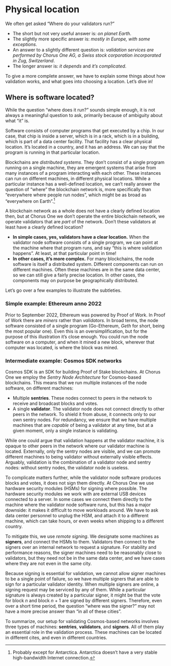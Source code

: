 # Physical location

We often get asked “Where do your validators run?”

 * The short but not very useful answer is: _on planet Earth_.
 * The slightly more specific answer is: _mostly in Europe, with some exceptions_.
 * An answer to a slightly different question is:
   _validation services are performed by Chorus One AG,
   a Swiss stock corporation incorporated in Zug, Switzerland_.
 * The longer answer is: _it depends_ and _it’s complicated_.

To give a more complete answer,
we have to explain some things about how validation works,
and what goes into choosing a location.
Let’s dive in!

## Where is software located?

While the question “where does it run?” sounds simple enough,
it is not always a meaningful question to ask,
primarily because of ambiguity about what “it” is.

Software consists of computer programs that get executed by a chip.
In our case,
that chip is inside a server,
which is in a rack,
which is in a building,
which is part of a data center facility.
That facility has a clear physical location.
It’s located in a country, and it has an address.
We can say that the program is running in that particular location.

Blockchains are _distributed systems_.
They don’t consist of a single program running on a single machine,
they are emergent systems that arise
from many instances of a program interacting with each other.
These instances can run on different machines,
in different physical locations.
While a particular instance has a well-defined location,
we can’t really answer the question of “where” the blockchain network is,
more specifically than “everywhere where people run nodes”,
which might be as broad as “everywhere on Earth”.[^1]

A blockchain network as a whole does not have a clearly defined location then,
but at Chorus One we don’t operate the entire blockchain network,
we operate validators that are _part_ of the network.
Don’t these validators at least have a clearly defined location?

 * **In simple cases, yes, validators have a clear location.**
   When the validator node software consists of a single program,
   we can point at the machine where that program runs,
   and say “this is where validation happens”.
   At least, at that particular point in time!
 * **In other cases, it’s more complex.**
   For many blockchains, the node software is itself a distributed system.
   Different components can run on different machines.
   Often these machines are in the same data center,
   so we can still give a fairly precise location.
   In other cases, the components may on purpose be geographically distributed.

Let’s go over a few examples to illustrate the subtleties.

### Simple example: Ethereum anno 2022

Prior to September 2022,
Ethereum was powered by Proof of Work.
In Proof of Work there are _miners_ rather than _validators_.
In broad terms,
the node software consisted of a single program
(Go-Ethereum, _Geth_ for short, being the most popular one).
Even this is an oversimplification,
but for the purpose of this illustration it’s close enough.
You could run the node software on a computer,
and when it mined a new block,
wherever that computer was located,
is where the block was mined.

### Intermediate example: Cosmos SDK networks

Cosmos SDK is an SDK for building Proof of Stake blockchains.
At Chorus One we employ the _Sentry Node Architecture_ for Cosmos-based blockchains.
This means that we run multiple instances of the node software,
on different machines:

 * Multiple **sentries**.
   These nodes connect to peers in the network
   to receive and broadcast blocks and votes.
 * A single **validator**.
   The validator node does not connect directly to other peers in the network.
   To shield it from abuse, it connects only to our own sentry nodes.
   For redundancy,
   we ensure that we have multiple machines that are _capable_ of being a validator at any time,
   but at a given moment,
   only a single instance is validating.

While one could argue that validation happens at the validator machine,
it is opaque to other peers in the network where our validator machine is located.
Externally, only the sentry nodes are visible,
and we can promote different machines to being validator without externally visible effects.
Arguably,
validation is the combination of a validator node and sentry nodes:
without sentry nodes, the validator node is useless.

To complicate matters further,
while the validator node software produces blocks and votes,
it does not sign them directly.
At Chorus One we use hardware security modules (HSMs) for signing where possible.
The hardware security modules we work with are external USB devices
connected to a server.
In some cases we connect them directly to the machine
where the validator node software runs,
but this has a major downside:
it makes it difficult to move workloads around.
We have to ask data center personnel to unplug the HSM,
and attach it to a different machine,
which can take hours,
or even weeks when shipping to a different country.

To mitigate this, we use _remote signing_.
We designate some machines as **signers**,
and connect the HSMs to them.
Validators then connect to the signers over an internal network to request a signature.
For stability and performance reasons,
the signer machines need to be reasonably close to validators,
but they need not be in the same data center,
and we have cases where they are not even in the same city.

Because signing is essential for validation,
we cannot allow signer machines to be a single point of failure,
so we have multiple signers
that are able to sign for a particular validator identity.
When multiple signers are online,
a signing request may be serviced by any of them.
While a particular signature is always created by a particular signer,
it might be that the vote for block _n_ and block _n_ + 1
are signed by different signers.
Therefore,
even over a short time period,
the question “where was the signer?”
may not have a more precise answer than “in all of these cities”.

To summarize,
our setup for validating Cosmos-based networks involves three types of machines:
**sentries**, **validators**, and **signers**.
All of them play an essential role in the validation process.
These machines can be located in different cites,
and even in different countries.

[^1]: Probably except for Antarctica.
      Antarctica doesn’t have a very stable high-bandwidth Internet connection.
